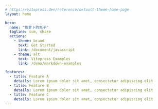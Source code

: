 ```yaml
---
# https://vitepress.dev/reference/default-theme-home-page
layout: home

hero:
  name: "拔萝卜的兔子"
  tagline: sum, share
  actions:
    - theme: brand
      text: Get Started
      link: /document/javascript
    - theme: alt
      text: Vitepress Examples
      link: /demo/markdown-examples

features:
  - title: Feature A
    details: Lorem ipsum dolor sit amet, consectetur adipiscing elit
  - title: Feature B
    details: Lorem ipsum dolor sit amet, consectetur adipiscing elit
  - title: Feature C
    details: Lorem ipsum dolor sit amet, consectetur adipiscing elit
---
```


